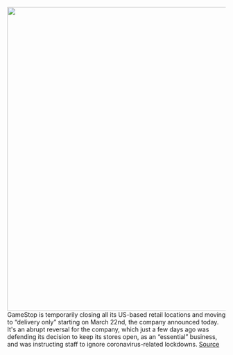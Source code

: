 <img src='https://cdn.vox-cdn.com/thumbor/NxyzcwftLh7A09ZGRz0w2TIc1aM=/0x0:1000x664/1200x800/filters:focal(420x252:580x412)/cdn.vox-cdn.com/uploads/chorus_image/image/66537241/gamestop-photo.0.jpg' width='700px' /><br/>
GameStop is temporarily closing all its US-based retail locations and moving to “delivery only” starting on March 22nd, the company announced today. It's an abrupt reversal for the company, which just a few days ago was defending its decision to keep its stores open, as an “essential” business, and was instructing staff to ignore coronavirus-related lockdowns.
<a href='https://www.theverge.com/2020/3/21/21189663/gamestop-will-temporarily-close-all-storefronts-to-customers'> Source <a/>